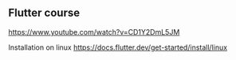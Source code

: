 ## Flutter course 
https://www.youtube.com/watch?v=CD1Y2DmL5JM 

Installation on linux
https://docs.flutter.dev/get-started/install/linux 

